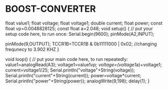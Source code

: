# BOOST-CONVERTER
float value1;
float voltage;
float voltage1;
double current;
float power;
const float vp=0.0048828125;
const float a=2.048;
void setup() 
{
  // put your setup code here, to run once:
Serial.begin(9600);
pinMode(A2,INPUT);

pinMode(9,OUTPUT);
TCCR1B=TCCR1B & 0b11111000 | 0x02; //changing frequnecy to 3.902 KHZ
}

void loop() {
  // put your main code here, to run repeatedly:
value1=analogRead(A3);
voltage1=value1*vp;
voltage=(voltage1*a)+voltage1;
current=voltage1/25;
Serial.println("voltage"+String(voltage));
Serial.println("current"+String(current));
power=voltage*current;
Serial.println("power"+String(power));
analogWrite(9,198);
delay(1);
}
